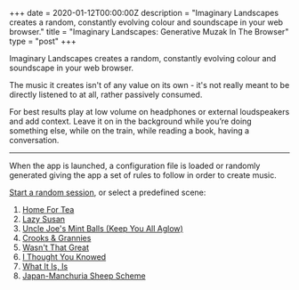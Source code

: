 +++
date = 2020-01-12T00:00:00Z
description = "Imaginary Landscapes creates a random, constantly evolving colour and soundscape in your web browser."
title = "Imaginary Landscapes: Generative Muzak In The Browser"
type = "post"
+++

Imaginary Landscapes creates a random, constantly evolving colour and soundscape in your web browser.

The music it creates isn't of any value on its own - it's not really meant to be directly listened to at all, rather passively consumed.

For best results play at low volume on headphones or external loudspeakers and add context. Leave it on in the background while you’re doing something else, while on the train, while reading a book, having a conversation.

---

When the app is launched, a configuration file is loaded or randomly generated giving the app a set of rules to follow in order to create music.


[Start a random session](https://imaginary-landscapes.rosshudson.co.uk/), or select a predefined scene:

1. [Home For Tea](https://imaginary-landscapes.rosshudson.co.uk/?preset=home-for-tea)
2. [Lazy Susan](https://imaginary-landscapes.rosshudson.co.uk/?preset=lazy-susan)
3. [Uncle Joe's Mint Balls (Keep You All Aglow)](https://imaginary-landscapes.rosshudson.co.uk/?preset=uncle-joes-mint-balls)
4. [Crooks & Grannies](https://imaginary-landscapes.rosshudson.co.uk/?preset=crooks-and-grannies)
5. [Wasn't That Great](https://imaginary-landscapes.rosshudson.co.uk/?preset=wasnt-that-great)
6. [I Thought You Knowed](https://imaginary-landscapes.rosshudson.co.uk/?preset=i-tought-you-knowed)
7. [What It Is, Is](https://imaginary-landscapes.rosshudson.co.uk/?preset=what-it-is-is)
8. [Japan-Manchuria Sheep Scheme](https://imaginary-landscapes.rosshudson.co.uk/?preset=japan-manchuria-sheep-scheme)
